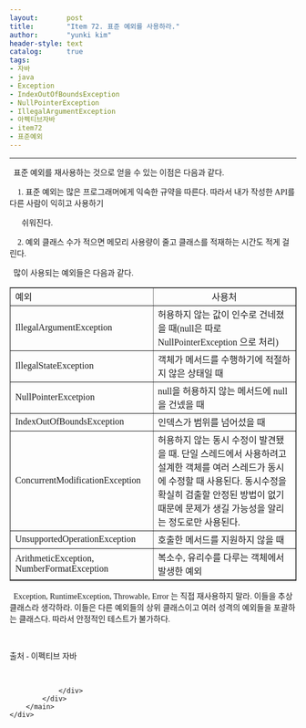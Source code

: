```yaml
---
layout:       post
title:        "Item 72. 표준 예외를 사용하라."
author:       "yunki kim"
header-style: text
catalog:      true
tags: 
- 자바
- java
- Exception
- IndexOutOfBoundsException
- NullPointerException
- IllegalArgumentException
- 아펙티브자바
- item72
- 표준예외
---
```


<head></head>
<body id="tt-body-page" class="">
<div id="wrap" class="wrap-right">
    <div id="container">
        <main class="main ">
            <div class="area-main">
                <div class="area-view">
                    <div class="article-header"></div>
                    <hr>
                    <div class="article-view">
                        <div class="contents_style">
                            <p data-ke-size="size16"><span style="font-family: 'Noto Serif KR';">&nbsp; 표준 예외를 재사용하는 것으로 얻을 수 있는 이점은 다음과 같다.</span></p>
<p data-ke-size="size16"><span style="font-family: 'Noto Serif KR';">&nbsp; &nbsp; 1. 표준 예외는 많은 프로그래머에게 익숙한 규약을 따른다. 따라서 내가 작성한 API를 다른 사람이 익히고 사용하기 </span></p>
<p data-ke-size="size16"><span style="font-family: 'Noto Serif KR';">&nbsp; &nbsp; &nbsp; 쉬워진다.</span></p>
<p data-ke-size="size16"><span style="font-family: 'Noto Serif KR';">&nbsp; &nbsp; 2. 예외 클래스 수가 적으면 메모리 사용량이 줄고 클래스를 적재하는 시간도 적게 걸린다.</span></p>
<p data-ke-size="size16"><span style="font-family: 'Noto Serif KR';">&nbsp; 많이 사용되는 예외들은 다음과 같다.</span></p>
<table style="border-collapse: collapse; width: 100%;" border="1" data-ke-align="alignLeft" data-ke-style="style1">
<tbody>
<tr>
<td style="width: 50%;"><span style="font-family: 'Noto Serif KR';">예외</span></td>
<td style="width: 50%; text-align: center;"><span style="font-family: 'Noto Serif KR';">사용처</span></td>
</tr>
<tr>
<td style="width: 50%;"><span style="font-family: 'Noto Serif KR';">IllegalArgumentException</span></td>
<td style="width: 50%;"><span style="font-family: 'Noto Serif KR';">허용하지 않는 값이 인수로 건네졌을 때(null은 따로 NullPointerException 으로 처리)</span></td>
</tr>
<tr>
<td style="width: 50%;"><span style="font-family: 'Noto Serif KR';">IllegalStateException</span></td>
<td style="width: 50%;"><span style="font-family: 'Noto Serif KR';">객체가 메서드를 수행하기에 적절하지 않은 상태일 때</span></td>
</tr>
<tr>
<td style="width: 50%;"><span style="font-family: 'Noto Serif KR';">NullPointerExcetpion</span></td>
<td style="width: 50%;"><span style="font-family: 'Noto Serif KR';">null을 허용하지 않는 메서드에 null을 건넸을 때</span></td>
</tr>
<tr>
<td style="width: 50%;"><span style="font-family: 'Noto Serif KR';">IndexOutOfBoundsException</span></td>
<td style="width: 50%;"><span style="font-family: 'Noto Serif KR';">인덱스가 범위를 넘어섰을 때</span></td>
</tr>
<tr>
<td style="width: 50%;"><span style="font-family: 'Noto Serif KR';">ConcurrentModificationException</span></td>
<td style="width: 50%;"><span style="font-family: 'Noto Serif KR';">허용하지 않는 동시 수정이 발견됐을 때. 단일 스레드에서 사용하려고 설계한 객체를 여러 스레드가 동시에 수정할 때 사용된다. 동시수정을 확실히 검출할 안정된 방법이 없기 때문에 문제가 생길 가능성을 알리는 정도로만 사용된다.</span></td>
</tr>
<tr>
<td style="width: 50%;"><span style="font-family: 'Noto Serif KR';">UnsupportedOperationException</span></td>
<td style="width: 50%;"><span style="font-family: 'Noto Serif KR';">호출한 메서드를 지원하지 않을 때</span></td>
</tr>
<tr>
<td style="width: 50%;"><span style="font-family: 'Noto Serif KR';">ArithmeticException, NumberFormatException</span></td>
<td style="width: 50%;"><span style="font-family: 'Noto Serif KR';">복소수, 유리수를 다루는 객체에서 발생한 예외</span></td>
</tr>
</tbody>
</table>
<p data-ke-size="size16"><span style="font-family: 'Noto Serif KR';">&nbsp; Exception, RuntimeException, Throwable, Error 는 직접 재사용하지 말라. 이들을 추상 클래스라 생각하라. 이들은 다른 예외들의 상위 클래스이고 여러 성격의 예외들을 포괄하는 클래스다. 따라서 안정적인 테스트가 불가하다.</span></p>
<p data-ke-size="size16">&nbsp;</p>
<p data-ke-size="size16"><span style="font-family: 'Noto Serif KR';">출처 - 이펙티브 자바</span></p>
                        </div>
                        <br>
                        <div class="tags"></div>
                    </div>
                    
                </div>
            </div>
        </main>
    </div>
</div>


</body>